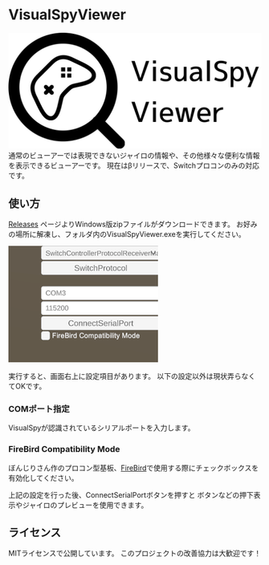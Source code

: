 # VisualSpyViewer
![i1](image/visualspylogo.jpg)
通常のビューアーでは表現できないジャイロの情報や、その他様々な便利な情報を表示できるビューアーです。
現在はβリリースで、Switchプロコンのみの対応です。

## 使い方
[Releases](https://github.com/ATForefront/VisualSpyViewer/releases) ページよりWindows版zipファイルがダウンロードできます。
お好みの場所に解凍し、フォルダ内のVisualSpyViewer.exeを実行してください。

![i2](image/vsvconfig.png)

実行すると、画面右上に設定項目があります。
以下の設定以外は現状弄らなくてOKです。

### COMポート指定
VisualSpyが認識されているシリアルポートを入力します。

### FireBird Compatibility Mode
ぼんじりさん作のプロコン型基板、[FireBird](https://bzl.booth.pm/items/4934916)で使用する際にチェックボックスを有効化してください。

上記の設定を行った後、ConnectSerialPortボタンを押すと
ボタンなどの押下表示やジャイロのプレビューを使用できます。

## ライセンス
MITライセンスで公開しています。
このプロジェクトの改善協力は大歓迎です！
